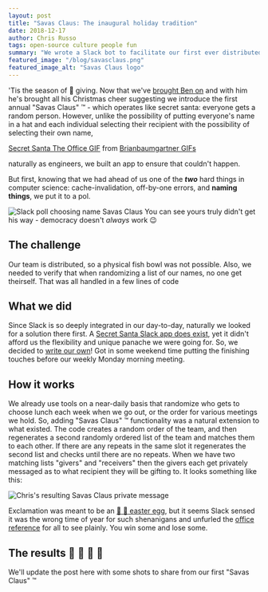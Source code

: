 ```yaml
---
layout: post
title: "Savas Claus: The inaugural holiday tradition"
date: 2018-12-17
author: Chris Russo
tags: open-source culture people fun
summary: "We wrote a Slack bot to facilitate our first ever distributed office secret santa!"
featured_image: "/blog/savasclaus.png"
featured_image_alt: "Savas Claus logo"
---
```


'Tis the season of :gift: giving. Now that we've [brought Ben on](/2018-12-11-welcome-ben-eckerson) and with him he's brought all his Christmas cheer suggesting we introduce the first annual "Savas Claus" :tm: - which operates like secret santa: everyone gets a random person. However, unlike the possibility of putting everyone's name in a hat and each individual selecting their recipient with the possibility of selecting their own name,

<!-- ![](https://media1.tenor.com/images/fe6a574d37f0b0189d412bb11e719906/tenor.gif) -->

<div class="tenor-gif-embed" data-postid="7354987" data-share-method="host" data-width="100%" data-aspect-ratio="1.338235294117647"><a href="https://tenor.com/view/brian-baumgartner-the-office-secret-santa-kevin-gif-7354987">Secret Santa The Office GIF</a> from <a href="https://tenor.com/search/brianbaumgartner-gifs">Brianbaumgartner GIFs</a></div><script type="text/javascript" async src="https://tenor.com/embed.js"></script>

naturally as engineers, we built an app to ensure that couldn't happen.

But first, knowing that we had ahead of us one of the **_two_** hard things in computer science: cache-invalidation, off-by-one errors, and **naming things**, we put it to a pol.

![Slack poll choosing name Savas Claus](/assets/img/blog/savas-claus-slack-screenshot.png)
<span class="caption"> You can see yours truly didn't get his way - democracy doesn't _always_ work :wink: </span>

## The challenge

Our team is distributed, so a physical fish bowl was not possible. Also, we needed to verify that when randomizing a list of our names, no one get theirself. That was all handled in a few lines of code

## What we did

Since Slack is so deeply integrated in our day-to-day, naturally we looked for a solution there first. A [Secret Santa Slack app does exist](https://savaslabs.slack.com/apps/A0E7EFUB1-secret-santa), yet it didn't afford us the flexibility and unique panache we were going for. So, we decided to [write our own](https://github.com/savaslabs/savas-slack-tools/pull/5)! Got in some weekend time putting the finishing touches before our weekly Monday morning meeting.

## How it works

We already use tools on a near-daily basis that randomize who gets to choose lunch each week when we go out, or the order for various meetings we hold. So, adding "Savas Claus" :tm: functionality was a natural extension to what existed. The code creates a random order of the team, and then regenerates a second randomly ordered list of the team and matches them to each other. If there are any repeats in the same slot it regenerates the second list and checks until there are no repeats. When we have two matching lists "givers" and "receivers" then the givers each get privately messaged as to what recipient they will be gifting to. It looks something like this:

![Chris's resulting Savas Claus private message](/assets/img/blog/savas-claus-chris-screenshot.png)

Exclamation was meant to be an [:rabbit: :egg: easter egg](https://en.wikipedia.org/wiki/Easter_egg_(media)), but it seems Slack sensed it was the wrong time of year for such shenanigans and unfurled the [office reference](https://www.youtube.com/watch?v=B6jCMaiTqG0) for all to see plainly. You win some and lose some.

## The results :santa: :christmas_tree: :gift: :gift_heart:

We'll update the post here with some shots to share from our first "Savas Claus" :tm:

<!--

TODO: Get some video/photo from our big reveal - everyone holding their gifts
TODO: Tweet to Tim - Tweet and get response ?

-->

